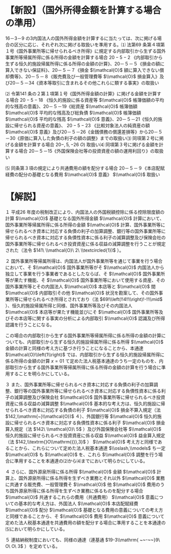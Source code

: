 # 【新設】（国外所得金額を計算する場合の準用）

16－3－9 の3内国法人の国外所得金額を計算するに当たっては、次に掲げる場合の区分に応じ、それぞれ次に掲げる取扱いを準用する。⑴ 法第69 条第４項第１号《国外事業所等に帰せられるべき所得》に規定する内部取引から生ずる国外事業所等帰属所得に係る所得の金額を計算する場合 $20-5-2$ 《内部取引から生ずる恒久的施設帰属所得に係る所得の金額の計算》、20－５－５《損金の額に算入できない保証料》、20－５－７《損金 $\\mathcal{O}$ 額に算入できない償却費等》、20－５－８《販売費及び一般管理費等 $\\mathcal{O}$ 損金算入》及び20－５－34《資本等取引に含まれるその他これらに類する事実》の取扱い

⑵ 令第141 条の２第１項第１号《国外所得金額の計算》に掲げる金額を計算する場合 $20-5-18$ 《恒久的施設に係る資産等 $\\mathcal{O}$ 帳簿価額の平均的な残高の意義》、20－５－19《総資産 $\\mathcal{O}$ 帳簿価額 $\\mathcal{O}$ 平均的な残高及び総負債 $\\mathcal{O}$ 帳簿価額 $\\mathcal{O}$ 平均的な残高 $\\mathcal{O}$ 意義》、20－５－21《恒久的施設に帰せられる資産の意義》、 $20-5-23$ 《比較対象法人の純資産の額 $\\mathcal{O}$ 意義》及び20－５－26《金銭債務の償還差損等》から20－５－30《原価に算入した負債の利子の額の調整》までの取扱い⑶ 同項第２号に掲げる金額を計算する場合 $20-,5,-26\ O)$ 取扱い⑷ 同項第３号に掲げる金額を計算する場合 20－５－15《外国保険会社等の投資資産の額の運用利回り》の取扱い

⑸ 同条第３項の規定により共通費用の額を配分する場合 20－５－９《本店配賦経費の配分の基礎となる費用 $\\mathcal{O}$ 意義》 $\\mathcal{O}$ 取扱い

# 【解説】

１ 平成26 年度の税制改正により、内国法人の外国税額控除に係る控除限度額の計算 $\\mathcal{O}$ 基礎となる国外所得金額 $\\mathcal{O}$ 計算において、国外事業所等帰属所得に係る所得の金額 $\\mathcal{O}$ 計算、国外事業所等に帰せられるべき資本に対応する負債の利子の加算調整、銀行等の国外事業所等に帰せられるべき資本に対応する負債性資本に係る利子の減算調整及び保険会社の国外事業所等に帰せられるべき投資資産に係る収益の減算調整を行うことが規定された（法令 $141\ \\mathcal{O}\ 2\ \\textcircled{1})$ ）。

２ 国外事業所等帰属所得は、内国法人が国外事業所等を通じて事業を行う場合において、そ $\\mathcal{O}$ 国外事業所等がそ $\\mathcal{O}$ 内国法人から独立して事業を行う事業者であるとしたならば、そ $\\mathcal{O}$ 国外事業所等が果たす機能、そ $\\mathcal{O}$ 国外事業所等において使用する資産、その国外事業所等とその内国法人 $\\mathcal{O}$ 本店等と $\\mathcal{O}$ 間 $\\mathcal{O}$ 内部取引その他 $\\mathcal{O}$ 状況を勘案して、その国外事業所等に帰せられるべき所得とされており（法 $69!\\left(!!4!!\\right)!-!!\\mid$ ）、恒久的施設帰属所得と同様、国外事業所等及びその内国法人 $\\mathcal{O}$ 本店等が果たす機能並びにそ $\\mathcal{O}$ 国外事業所等及びその本店等に関する事実の分析による内部取引 $\\mathcal{O}$ 認識及び所得認識を行うことになる。

この場合の内部取引から生ずる国外事業所等帰属所得に係る所得の金額の計算についても、内部取引から生ずる恒久的施設帰属所得に係る所得 $\\mathcal{O}$ 金額の計算と同様の考え方に基づき行うことになることから、本通達 $\\mathcal{O}\\left(1\\right)$ では、内部取引から生ずる恒久的施設帰属所得に係る所得の金額の計算 $x=01$ て定めた法人税基本通達のうち一定のものを、内部取引から生ずる国外事業所等帰属所得に係る所得の金額の計算を行う場合に準用することを明らかにしている。

３ また、国外事業所等に帰せられるべき資本に対応する負債の利子の加算調整、銀行等の国外事業所等に帰せられるべき資本に対応する負債性資本に係る利子の減算調整及び保険会社 $\\mathcal{O}$ 国外事業所等に帰せられるべき投資資産に係る収益の減算調整 $\\mathcal{O}$ 基本的な考え方は、恒久的施設に帰せられるべき資本に対応する負債の利子 $\\mathcal{O}$ 損金不算入規定（法 $142,\\mathrm{~}\\mathcal{O})$ ４）、外国銀行等 $\\mathcal{O}$ 恒久的施設に帰せられるべき資本に対応する負債性資本に係る利子 $\\mathcal{O}$ 損金算入規定（法 $142\ \\mathcal{O}\ 5$ ）及び外国保険会社等 $\\mathcal{O}$ 恒久的施設に帰せられるべき投資資産に係る収益 $\\mathcal{O}$ 益金算入規定（法 $142,\\textrm{}O\\mathrm{{)},3}$ ） $\\mathcal{O}$ 考え方と同様であることから、これらについて定めた法人税基本通達 $\\oslash,\\models$ ち一定 $\\mathcal{O}$ も $\\mathcal{O}$ を、これら $\\mathcal{O}$ 調整を行う場合に準用することを本通達の⑵から⑷までにおいて明らかにしている。

４ さらに、国外源泉所得に係る所得 $\\mathcal{O}$ 金額 $\\mathcal{O}$ 計算上、国外源泉所得に係る所得を生ずべき業務とそれ以外 $\\mathcal{O}$ 業務に共通する販売費、一般管理費そ $\\mathcal{O}$ 他 $\\mathcal{O}$ 費用のうち国外源泉所得に係る所得を生ずべき業務に係るものを配分する場合 $\\mathcal{O}$ 共通するこれらの費用（共通費用） $\\mathcal{O}$ 意義についての基本的な考え方は、外国法人 $\\mathcal{O}$ 本店配賦経費 $\\mathcal{O}$ 配分 $\\mathcal{O}$ 基礎となる費用の意義についての考え方と同様であることから、そ $\\mathcal{O}$ 費用 $\\mathcal{O}$ 意義について定めた法人税基本通達を共通費用の額を配分する場合に準用することを本通達の⑸において明らかにしている。

５ 連結納税制度においても、同様の通達（連基通 $19-3\\mathrm{ ~~-~~}9\ O\ O\ 3$ ）を定めている。